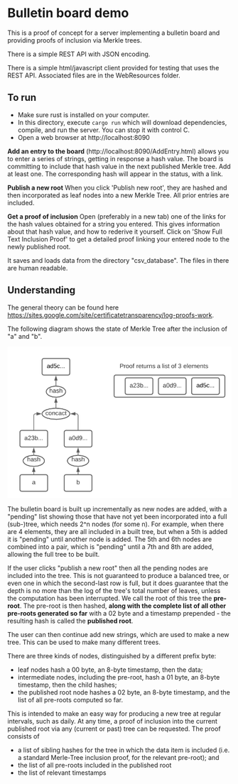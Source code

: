 # Bulletin board demo

This is a proof of concept for a server implementing a bulletin board and providing
proofs of inclusion via Merkle trees.

There is a simple REST API with JSON encoding.

There is a simple html/javascript client provided for testing that uses the REST API. Associated files are in the WebResources folder.

## To run

* Make sure rust is installed on your computer.
* In this directory, execute `cargo run` which will download dependencies, compile, and run the server. You can stop it with control C.
* Open a web browser at http://localhost:8090

**Add an entry to the board** (http://localhost:8090/AddEntry.html) allows you to enter a series of strings, getting in
     response a hash value. The board is committing to include that hash value in the next published Merkle tree.
     Add at least one. The corresponding hash will appear in the status, with a link.

**Publish a new root**
     When you click 'Publish new root', they are hashed and then incorporated as leaf nodes into a new Merkle Tree. All prior
     entries are included.

**Get a proof of inclusion** Open (preferably in a new tab) one of the links for the hash values obtained for a string you entered.
     This gives information about that hash value, and how to rederive it yourself. Click on 'Show Full Text Inclusion Proof' to
      get a detailed proof linking your entered node to the newly published root.

It saves and loads data from the directory "csv_database". 
The files in there are human readable.

## Understanding

The general theory can be found here https://sites.google.com/site/certificatetransparency/log-proofs-work.

The following diagram shows the state of Merkle Tree after the inclusion of "a" and "b".

<img src="README.assets/Screen Shot 2021-04-12 at 15.33.47.png" class="img-responsive" alt=""> </div>

The bulletin board is built up incrementally as new nodes are added, with a "pending" list showing those that have not yet been incorporated into a full (sub-)tree, which needs 2^n nodes (for some n).  For example, when there are 4 elements, they are all included in a built tree, but when a 5th is added it is "pending" until another node is added.  The 5th and 6th nodes are combined into a pair, which is "pending" until a 7th and 8th are added, allowing the full tree to be built.

If the user clicks "publish a new root" then all the pending nodes are included into the tree.  This is not guaranteed to produce a balanced tree, or even one in which the second-last row is full, but it does guarantee that the depth is no more than the log of the tree's total number of leaves, unless the computation has been interrupted. We call the root of this tree the **pre-root**.  The pre-root is then hashed, **along with the complete list of all other pre-roots generated so far** with a 02 byte and a timestamp prepended - the resulting hash is called the **published root**.

The user can then continue add new strings, which are used to make a new tree.  This can be used to make many different trees.

There are three kinds of nodes, distinguished by a different prefix byte:

- leaf nodes hash a 00 byte, an 8-byte timestamp, then the data;
- intermediate nodes, including the pre-root, hash a 01 byte, an 8-byte timestamp, then the child hashes;
- the published root node hashes a 02 byte, an 8-byte timestamp, and the list of all pre-roots computed so far.

This is intended to make an easy way for producing a new tree at regular intervals, such as daily.  At any time, a proof of inclusion into the current published root via any (current or past) tree can be requested.  The proof consists of

- a list of sibling hashes for the tree in which the data item is included (i.e. a standard Merle-Tree inclusion proof, for the relevant pre-root); and
- the list of all pre-roots included in the published root
- the list of relevant timestamps
